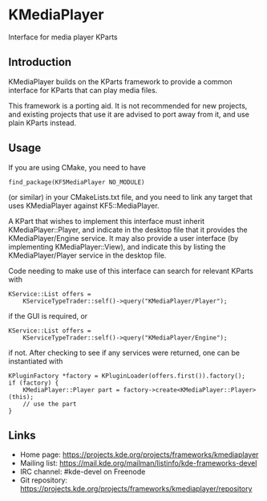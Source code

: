 # KMediaPlayer

Interface for media player KParts

## Introduction

KMediaPlayer builds on the KParts framework to provide a common interface for
KParts that can play media files.

This framework is a porting aid. It is not recommended for new projects, and
existing projects that use it are advised to port away from it, and use plain
KParts instead.


## Usage

If you are using CMake, you need to have

    find_package(KF5MediaPlayer NO_MODULE)

(or similar) in your CMakeLists.txt file, and you need to link any target that
uses KMediaPlayer against KF5::MediaPlayer.

A KPart that wishes to implement this interface must inherit
KMediaPlayer::Player, and indicate in the desktop file that it provides the
KMediaPlayer/Engine service.  It may also provide a user interface (by
implementing KMediaPlayer::View), and indicate this by listing the
KMediaPlayer/Player service in the desktop file.

Code needing to make use of this interface can search for relevant KParts with

    KService::List offers =
        KServiceTypeTrader::self()->query("KMediaPlayer/Player");

if the GUI is required, or

    KService::List offers =
        KServiceTypeTrader::self()->query("KMediaPlayer/Engine");

if not.  After checking to see if any services were returned, one can be
instantiated with

    KPluginFactory *factory = KPluginLoader(offers.first()).factory();
    if (factory) {
        KMediaPlayer::Player part = factory->create<KMediaPlayer::Player>(this);
        // use the part
    }


## Links

- Home page: <https://projects.kde.org/projects/frameworks/kmediaplayer>
- Mailing list: <https://mail.kde.org/mailman/listinfo/kde-frameworks-devel>
- IRC channel: \#kde-devel on Freenode
- Git repository: <https://projects.kde.org/projects/frameworks/kmediaplayer/repository>
